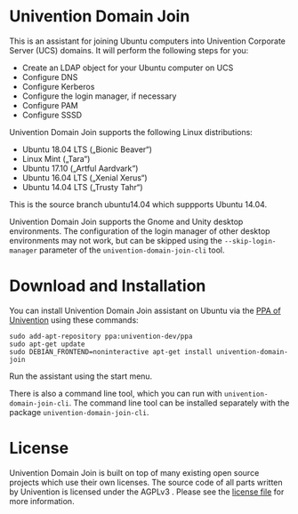 # Univention Domain Join

This is an assistant for joining Ubuntu computers into Univention Corporate
Server (UCS) domains. It will perform the following steps for you:

- Create an LDAP object for your Ubuntu computer on UCS
- Configure DNS
- Configure Kerberos
- Configure the login manager, if necessary
- Configure PAM
- Configure SSSD

Univention Domain Join supports the following Linux distributions:

- Ubuntu 18.04 LTS („Bionic Beaver“)
- Linux Mint („Tara“)
- Ubuntu 17.10 („Artful Aardvark“)
- Ubuntu 16.04 LTS („Xenial Xerus“)
- Ubuntu 14.04 LTS („Trusty Tahr“)

This is the source branch ubuntu14.04 which suppports Ubuntu 14.04.

Univention Domain Join supports the Gnome and Unity desktop environments. The
configuration of the login manager of other desktop environments may not work,
but can be skipped using the `--skip-login-manager` parameter of the
`univention-domain-join-cli` tool.

# Download and Installation

You can install Univention Domain Join assistant on Ubuntu via the [PPA of
Univention](https://launchpad.net/~univention-dev/+archive/ubuntu/ppa) using
these commands:

```shell
sudo add-apt-repository ppa:univention-dev/ppa
sudo apt-get update
sudo DEBIAN_FRONTEND=noninteractive apt-get install univention-domain-join
```

Run the assistant using the start menu. 

There is also a command line tool, which you can run with
`univention-domain-join-cli`. The command line tool can be installed separately
with the package `univention-domain-join-cli`.

# License

Univention Domain Join is built on top of many existing open source projects
which use their own licenses. The source code of all parts written by
Univention is licensed under the AGPLv3 . Please see the
[license file](./LICENSE) for more information.
